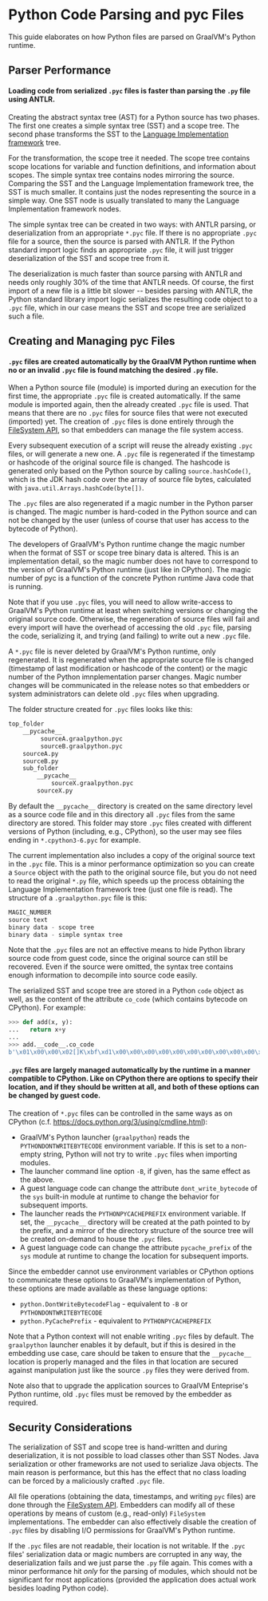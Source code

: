 # Python Code Parsing and pyc Files

This guide elaborates on how Python files are parsed on GraalVM's Python runtime.

## Parser Performance

#### Loading code from serialized `.pyc` files is faster than parsing the `.py` file using ANTLR.

Creating the abstract syntax tree (AST) for a Python source has two phases.
The first one creates a simple syntax tree (SST) and a scope tree.
The second phase transforms the SST to the [Language Implementation framework](https://www.graalvm.org/graalvm-as-a-platform/language-implementation-framework/) tree.

For the transformation, the scope tree it needed.
The scope tree contains scope locations for variable and function definitions, and information about scopes.
The simple syntax tree contains nodes mirroring the source.
Comparing the SST and the Language Implementation framework tree, the SST is much smaller.
It contains just the nodes representing the source in a simple way.
One SST node is usually translated to many the Language Implementation framework nodes.

The simple syntax tree can be created in two ways: with ANTLR parsing, or deserialization from an appropriate `*.pyc` file.
If there is no appropriate `.pyc` file for a source, then the source is parsed with ANTLR.
If the Python standard import logic finds an appropriate `.pyc` file, it will just trigger deserialization of the SST and scope tree from it.

The deserialization is much faster than source parsing with ANTLR and needs only roughly 30% of the time that ANTLR needs.
Of course, the first import of a new file is a little bit slower -- besides parsing with ANTLR, the Python standard library import logic serializes the resulting code object to a `.pyc` file, which in our case means
the SST and scope tree are serialized such a file.


## Creating and Managing pyc Files

#### `.pyc` files are created automatically by the GraalVM Python runtime when no or an invalid `.pyc` file is found matching the desired `.py` file.

When a Python source file (module) is imported during an execution for the first time, the appropriate `.pyc` file is created automatically.
If the same module is imported again, then the already created `.pyc` file is used.
That means that there are no `.pyc` files for source files that were not executed (imported) yet.
The creation of `.pyc` files is done entirely through the [FileSystem API](https://www.graalvm.org/sdk/javadoc/org/graalvm/polyglot/io/FileSystem.html), so that embedders can manage the file system access.

Every subsequent execution of a script will reuse the already existing `.pyc` files, or will generate a new one.
A `.pyc` file is regenerated if the timestamp or hashcode of the original source file is changed.
The hashcode is generated only based on the Python source by calling `source.hashCode()`, which is the JDK hash code over the array of source file bytes, calculated with `java.util.Arrays.hashCode(byte[])`.

The `.pyc` files are also regenerated if a magic number in the Python parser is changed.
The magic number is hard-coded in the Python source and can not be changed by the user (unless of course that user has access to the bytecode of Python).

The developers of GraalVM's Python runtime change the magic number when the format of SST or scope tree binary data is altered.
This is an implementation detail, so the magic number does not have to correspond to the version of GraalVM's Python runtime (just like in CPython).
The magic number of pyc is a function of the concrete Python runtime Java code that is running.

Note that if you use `.pyc` files, you will need to allow write-access to GraalVM's Python runtime at least when switching versions or changing the original source code.
Otherwise, the regeneration of source files will fail and every import will have the overhead of accessing the old `.pyc` file, parsing the code, serializing it, and trying (and failing) to write out a new `.pyc` file.

A `*.pyc` file is never deleted by GraalVM's Python runtime, only regenerated.
It is regenerated when the appropriate source file is changed (timestamp of last modification or hashcode of the content) or the magic number of the Python imnplementation parser changes.
Magic number changes will be communicated in the release notes so that embedders or system administrators can delete old `.pyc` files when upgrading.

The folder structure created for `.pyc` files looks like this:
```python
top_folder
    __pycache__
         sourceA.graalpython.pyc
         sourceB.graalpython.pyc
    sourceA.py
    sourceB.py
    sub_folder
        __pycache__
            sourceX.graalpython.pyc
        sourceX.py
```

By default the `__pycache__` directory is created on the same directory level as a source code file and in this directory all `.pyc` files from the same directory are stored.
This folder may store `.pyc` files created with different versions of Python (including, e.g., CPython), so the user may see files ending in `*.cpython3-6.pyc` for example.

The current implementation also includes a copy of the original source text in the `.pyc` file.
This is a minor performance optimization so you can create a `Source` object with the path to the original source file, but you do not need to read the original `*.py` file, which speeds up the process obtaining the Language Implementation framework tree (just one file is read).
The structure of a `.graalpython.pyc` file is this:
```python
MAGIC_NUMBER
source text
binary data - scope tree
binary data - simple syntax tree
```

Note that the `.pyc` files are not an effective means to hide Python library source code from guest code, since the original source can still be recovered.
Even if the source were omitted, the syntax tree contains enough information to decompile into source code easily.

The serialized SST and scope tree are stored in a Python `code` object as well, as the content of the attribute `co_code` (which contains bytecode on CPython). For example:
```python
>>> def add(x, y):
...   return x+y
...
>>> add.__code__.co_code
b'\x01\x00\x00\x02[]K\xbf\xd1\x00\x00\x00\x00\x00\x00\x00\x00\x00\x00\x00\x00 ...'
```

#### `.pyc` files are largely managed automatically by the runtime in a manner compatible to CPython. Like on CPython there are options to specify their location, and if they should be written at all, and both of these options can be changed by guest code.

The creation of `*.pyc` files can be controlled in the same ways as on CPython
(c.f. https://docs.python.org/3/using/cmdline.html):

  * GraalVM's Python launcher (`graalpython`) reads the `PYTHONDONTWRITEBYTECODE`
    environment variable. If this is set to a non-empty string, Python will not
    try to write `.pyc` files when importing modules.
  * The launcher command line option `-B`, if given, has the same effect as the
    above.
  * A guest language code can change the attribute `dont_write_bytecode` of the
    `sys` built-in module at runtime to change the behavior for subsequent
    imports.
  * The launcher reads the `PYTHONPYCACHEPREFIX` environment variable. If set,
    the `__pycache__` directory will be created at the path pointed to by the
    prefix, and a mirror of the directory structure of the source tree will be
    created on-demand to house the `.pyc` files.
  * A guest language code can change the attribute `pycache_prefix` of the `sys`
    module at runtime to change the location for subsequent imports.

Since the embedder cannot use environment variables or CPython options to
communicate these options to GraalVM's implementation of Python, these options are made available as
these language options:

  * `python.DontWriteBytecodeFlag` - equivalent to `-B` or `PYTHONDONTWRITEBYTECODE`
  * `python.PyCachePrefix` - equivalent to `PYTHONPYCACHEPREFIX`


Note that a Python context will not enable writing `.pyc` files by default.
The `graalpython` launcher enables it by default, but if this is desired in the embedding use case, care should be taken to ensure that the `__pycache__` location is properly managed and the files in that location are secured against manipulation just like the source `.py` files they were derived from.

Note also that to upgrade the application sources to GraalVM Enteprise's Python runtime, old `.pyc`
files must be removed by the embedder as required.

## Security Considerations

The serialization of SST and scope tree is hand-written and during deserialization, it is not possible to load classes other than SST Nodes.
Java serialization or other frameworks are not used to serialize Java objects.
The main reason is performance, but this has the effect that no class loading can be forced by a maliciously crafted `.pyc` file.

All file operations (obtaining the data, timestamps, and writing `pyc` files)
are done through the [FileSystem API](https://www.graalvm.org/sdk/javadoc/org/graalvm/polyglot/io/FileSystem.html). Embedders can modify all of these operations by means of custom (e.g., read-only) `FileSystem` implementations.
The embedder can also effectively disable the creation of `.pyc` files by disabling I/O permissions for GraalVM's Python runtime.

If the `.pyc` files are not readable, their location is not writable.
If the `.pyc` files' serialization data or magic numbers are corrupted in any way, the deserialization fails and we just parse the `.py` file again.
This comes with a minor performance hit *only* for the parsing of modules, which should not be significant for most applications (provided the application does actual work besides loading Python code).

